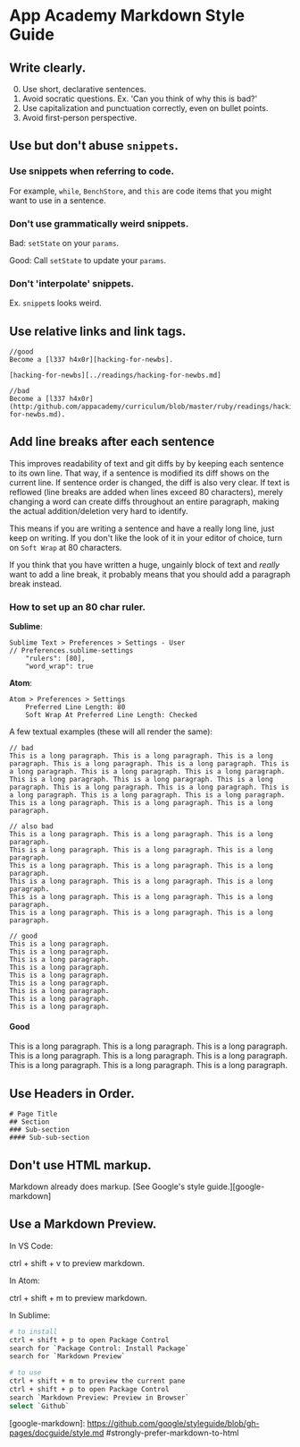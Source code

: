 # App Academy Markdown Style Guide

## Write clearly.

0. Use short, declarative sentences.
0. Avoid socratic questions. Ex. 'Can you think of why this is bad?'
0. Use capitalization and punctuation correctly, even on bullet points.
0. Avoid first-person perspective.

## Use but don't abuse `snippets`.

### Use snippets when referring to code.

For example, `while`, `BenchStore`, and `this` are code items that you might want to use in a sentence.

### Don't use grammatically weird snippets.

Bad: `setState` on your `params`.

Good: Call `setState` to update your `params`.

### Don't 'interpolate' snippets.

Ex. `snippet`s looks weird.

## Use relative links and link tags.

```
//good
Become a [l337 h4x0r][hacking-for-newbs].

[hacking-for-newbs][../readings/hacking-for-newbs.md]

//bad
Become a [l337 h4x0r](http:/github.com/appacademy/curriculum/blob/master/ruby/readings/hacking-for-newbs.md).
```

## Add line breaks after each sentence 

This improves readability of text and git diffs by by keeping each sentence to its own line. 
That way, if a sentence is modified its diff shows on the current line. 
If sentence order is changed, the diff is also very clear.
If text is reflowed (line breaks are added when lines exceed 80 characters), merely changing a word can create diffs throughout an entire paragraph, making the actual addition/deletion very hard to identify.

This means if you are writing a sentence and have a really long line, just keep on writing. 
If you don't like the look of it in your editor of choice, turn on `Soft Wrap` at 80 characters.

If you think that you have written a huge, ungainly block of text and _really_ want to add a line break, it probably means that you should add a paragraph break instead.

### How to set up an 80 char ruler.

**Sublime**:
```
Sublime Text > Preferences > Settings - User
// Preferences.sublime-settings
	"rulers": [80],
	"word_wrap": true
```

**Atom**:
```
Atom > Preferences > Settings
	Preferred Line Length: 80
	Soft Wrap At Preferred Line Length: Checked
```

A few textual examples (these will all render the same):
```
// bad
This is a long paragraph. This is a long paragraph. This is a long paragraph. This is a long paragraph. This is a long paragraph. This is a long paragraph. This is a long paragraph. This is a long paragraph. This is a long paragraph. This is a long paragraph. This is a long paragraph. This is a long paragraph. This is a long paragraph. This is a long paragraph. This is a long paragraph. This is a long paragraph. This is a long paragraph. This is a long paragraph. This is a long paragraph.

// also bad
This is a long paragraph. This is a long paragraph. This is a long paragraph.
This is a long paragraph. This is a long paragraph. This is a long paragraph.
This is a long paragraph. This is a long paragraph. This is a long paragraph.
This is a long paragraph. This is a long paragraph. This is a long paragraph.
This is a long paragraph. This is a long paragraph. This is a long paragraph.
This is a long paragraph. This is a long paragraph. This is a long paragraph.

// good
This is a long paragraph. 
This is a long paragraph. 
This is a long paragraph. 
This is a long paragraph. 
This is a long paragraph. 
This is a long paragraph. 
This is a long paragraph. 
This is a long paragraph. 
This is a long paragraph. 
```
#### Good
This is a long paragraph. 
This is a long paragraph. 
This is a long paragraph. 
This is a long paragraph. 
This is a long paragraph. 
This is a long paragraph. 
This is a long paragraph. 
This is a long paragraph. 
This is a long paragraph. 

## Use Headers in Order.

```
# Page Title
## Section
### Sub-section
#### Sub-sub-section
```

## Don't use HTML markup.

Markdown already does markup. [See Google's style guide.][google-markdown]

## Use a Markdown Preview.

In VS Code:

ctrl + shift + v to preview markdown.

In Atom:

ctrl + shift + m to preview markdown.

In Sublime:
```bash
# to install
ctrl + shift + p to open Package Control
search for `Package Control: Install Package`
search for `Markdown Preview`

# to use
ctrl + shift + m to preview the current pane
ctrl + shift + p to open Package Control
search `Markdown Preview: Preview in Browser`
select `Github`
```
[google-markdown]: https://github.com/google/styleguide/blob/gh-pages/docguide/style.md #strongly-prefer-markdown-to-html
